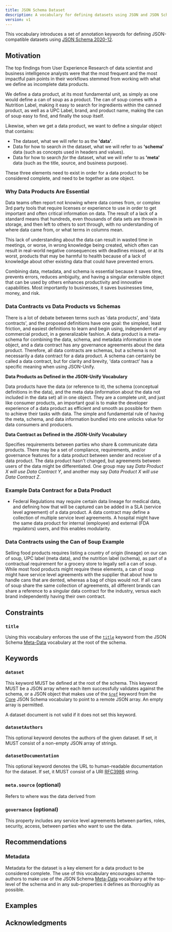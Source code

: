 ```yaml
---
title: JSON Schema Dataset
description: A vocabulary for defining datasets using JSON and JSON Schema
version: v1
---
```


This vocabulary introduces a set of annotation keywords for defining
JSON-compatible datasets using [JSON Schema 2020-12][json-schema-2020-12].

Motivation
----------

The top findings from User Experience Research of data scientist and business intelligence analysts were that the most frequent and the most impactful pain points in their workflows stemmed from working with what we define as incomplete data products.

We define a data product, at its most fundamental unit, as simply as one would define a can of soup as a product. The can of soup comes with a Nutrition Label, making it easy to search for ingredients within the canned product, as well as a UPC Label, brand, and product name, making the can of soup easy to find, and finally the soup itself.

Likewise, when we get a data product, we want to define a singular object that contains:

- The dataset, what we will refer to as the **'data'**.
- Data for how to search <i>in</i> the dataset, what we will refer to as **'schema'** data (such as concepts used in headers and values).
- Data for how to search <i>for</i> the dataset, what we will refer to as **'meta'** data (such as the title, source, and business purpose).

These three elements need to exist in order for a data product to be considered complete, and need to be together as one object.

### Why Data Products Are Essential

Data teams often report not knowing where data comes from, or complex 3rd party tools that require licenses or experience to use in order to get important and often critical information on data. The result of a lack of a standard means that hundreds, even thousands of data sets are throwin in storage, and then left to others to sort through, with no understanding of where data came from, or what terms in columns mean.

This lack of understanding about the data can result in wasted time in meetings, or worse, in wrong knowledge being created, which often can result in real-world negative consequences with deadlines missed, or at its worst, products that may be harmful to health because of a lack of knowledge about other existing data that could have prevented errors.

Combining data, metadata, and schema is essential because it saves time, prevents errors, reduces ambiguity, and having a singular extensible object that can be used by others enhances productivity and innovative capabilities. Most importantly to businesses, it saves businesses time, money, and risk.

### Data Contracts vs Data Products vs Schemas

There is a lot of debate between terms such as 'data products', and 'data contracts', and the proposed definitions have one goal: the simplest, least friction, and easiest definitions to learn and begin using, independent of any commercial product, in a generalizable fashion. A data product is a meta-schema for combining the data, schema, and metadata information in one object, and a data contract has any governance agreements about the data product. Therefore, all data contracts are schemas, but a schema is not necessarily a data contract for a data product. A schema can certainly be called a data contract, but for clarity and brevity, 'data contract' has a specific meaning when using JSON-Unify.

**Data Products as Defined in the JSON-Unify Vocabulary**

Data products have the data (or reference to it), the schema (conceptual definitions in the data), and the meta data (information about the data not included in the data set) all in one object. They are a complete unit, and just like consumer products, an important goal is to make the developer experience of a data product as efficient and smooth as possible for them to achieve their tasks with data. The simple and fundamental rule of having the meta, schema, and data information bundled into one unlocks value for data consumers and producers.

**Data Contract as Defined in the JSON-Unify Vocabulary**

Specifies requirements between parties who share & communicate data products. There may be a set of compliance, requirements, and/or governance features for a data product between sender and receiver of a data product. The data product hasn't changed, but agreements between users of the data might be differentiated. One group may say *Data Product X will use Data Contract Y*, and another may say *Data Product X will use Data Contract Z*.

### Example Data Contract for a Data Product
- Federal Regulations may require certain data lineage for medical data, and defining how that will be captured can be added in a SLA (service level agreement) of a data product. A data contract may define a collection of multiple service level agreements. A hospital might have the same data product for internal (employee) and external (FDA regulators) users, and this enables modularity.

### Data Contracts using the Can of Soup Example
Selling food products requires listing a country of origin (lineage) on our can of soup, UPC label (meta data), and the nutrition label (schema), as part of a contractual requirement for a grocery store to legally sell a can of soup. While most food products might require these elements, a can of soup might have service level agreements with the supplier that about how to handle cans that are dented, whereas a bag of chips would not. If all cans of soup share the same collection of agreements, all different brands can share a reference to a singular data contract for the industry, versus each brand independently having their own contract.


Constraints
-----------

### `title`

Using this vocabulary enforces the use of the
[`title`][json-schema-2020-12-title] keyword from the JSON Schema
[Meta-Data][json-schema-2020-12-meta-data] vocabulary at the root of the
schema.

Keywords
--------

### `dataset`

This keyword MUST be defined at the root of the schema. This keyword MUST be a
JSON array where each item successfully validates against the schema, or a JSON
object that makes use of the [`$ref`][json-schema-2020-12-ref] keyword from the
[Core][json-schema-2020-12-core] JSON Schema vocabulary to point to a remote
JSON array. An empty array is permitted.

A dataset document is not valid if it does not set this keyword.

### `datasetAuthors`

This optional keyword denotes the authors of the given dataset. If set, it MUST
consist of a non-empty JSON array of strings.

### `datasetDocumentation`

This optional keyword denotes the URL to human-readable documentation for the
dataset. If set, it MUST consist of a URI [RFC3986][RFC3986] string.

### `meta.source` (optional)
Refers to where was the data derived from

### `governance` (optional)
This property includes any service level agreements between parties, roles, security, access, between parties who want to use the data.

Recommendations
---------------

### Metadata

Metadata for the dataset is a key element for a data product to be considered
complete. The use of this vocabulary encourages schema authors to make use of
the JSON Schema [Meta-Data][json-schema-2020-12-meta-data] vocabulary at the
top-level of the schema and in any sub-properties it defines as thoroughly as
possible.

Examples
--------

Acknowledgments
---------------

[json-schema-2020-12]: https://json-schema.org/draft/2020-12/json-schema-core.html
[json-schema-2020-12-core]: https://json-schema.org/draft/2020-12/json-schema-core.html#name-the-json-schema-core-vocabu
[json-schema-2020-12-meta-data]: https://json-schema.org/draft/2020-12/json-schema-validation.html#name-a-vocabulary-for-basic-meta
[json-schema-2020-12-ref]: https://json-schema.org/draft/2020-12/json-schema-core.html#ref
[json-schema-2020-12-title]: https://json-schema.org/draft/2020-12/json-schema-validation.html#name-title-and-description
[RFC3986]: https://www.rfc-editor.org/rfc/rfc3986
[RFC6902]: https://www.rfc-editor.org/rfc/rfc6902
